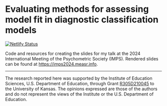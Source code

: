 
# Evaluating methods for assessing model fit in diagnostic classification models

<!-- badges: start -->
[![Netlify Status](https://api.netlify.com/api/v1/badges/6e090883-a603-4ef4-8019-42f00b186a11/deploy-status)](https://app.netlify.com/sites/measr-imps2024/deploys)
<!-- badges: end -->

Code and resources for creating the slides for my talk at the 2024 International Meeting of the Psychometric Society (IMPS).
Rendered slides can be found at <https://imps2024.measr.info>.

---

The research reported here was supported by the Institute of Education Sciences, U.S. Department of Education, through Grant [R305D210045](https://ies.ed.gov/funding/grantsearch/details.asp?ID=4546) to the University of Kansas. The opinions expressed are those of the authors and do not represent the views of the Institute or the U.S. Department of Education.
